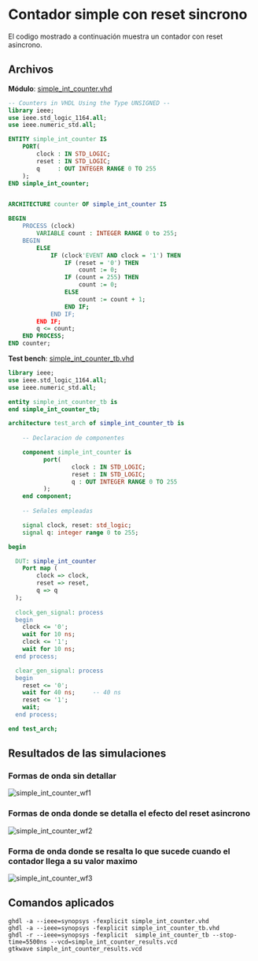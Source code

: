 # Contador simple con reset sincrono #

El codigo mostrado a continuación muestra un contador con reset asincrono.

## Archivos ##

**Módulo**: [simple_int_counter.vhd](simple_int_counter.vhd)

```vhdl
-- Counters in VHDL Using the Type UNSIGNED --
library ieee;
use ieee.std_logic_1164.all;
use ieee.numeric_std.all;

ENTITY simple_int_counter IS
	PORT(
		clock : IN STD_LOGIC;
		reset : IN STD_LOGIC;
		q 	  : OUT INTEGER RANGE 0 TO 255
	);
END simple_int_counter;


ARCHITECTURE counter OF simple_int_counter IS

BEGIN
	PROCESS (clock)
		VARIABLE count : INTEGER RANGE 0 to 255;
	BEGIN		
		ELSE
			IF (clock'EVENT AND clock = '1') THEN
                IF (reset = '0') THEN
			        count := 0;				
				IF (count = 255) THEN
					count := 0;
				ELSE
					count := count + 1;
				END IF;
			END IF;
		END IF;
		q <= count;
	END PROCESS;
END counter;
```

**Test bench**: [simple_int_counter_tb.vhd](simple_int_counter_tb.vhd)

```vhdl
library ieee;
use ieee.std_logic_1164.all;
use ieee.numeric_std.all;

entity simple_int_counter_tb is
end simple_int_counter_tb;

architecture test_arch of simple_int_counter_tb is
    
    -- Declaracion de componentes

    component simple_int_counter is
	      port(
		          clock : IN STD_LOGIC;
		          reset : IN STD_LOGIC;
		          q : OUT INTEGER RANGE 0 TO 255
	      );
    end component;
    
    -- Señales empleadas

    signal clock, reset: std_logic;   
    signal q: integer range 0 to 255;   

begin

  DUT: simple_int_counter
	Port map (
        clock => clock,
        reset => reset,
        q => q
  );
  
  clock_gen_signal: process
  begin
    clock <= '0';
    wait for 10 ns;
    clock <= '1';
    wait for 10 ns;
  end process;

  clear_gen_signal: process
  begin
    reset <= '0';
    wait for 40 ns;     -- 40 ns
    reset <= '1';
    wait;
  end process;

end test_arch;
```

## Resultados de las simulaciones ##

### Formas de onda sin detallar ###

![simple_int_counter_wf1](simple_int_counter_wf1.png)

### Formas de onda donde se detalla el efecto del reset asincrono ###

![simple_int_counter_wf2](simple_int_counter_wf2.png)

### Forma de onda donde se resalta lo que sucede cuando el contador llega a su valor maximo ###

![simple_int_counter_wf3](simple_int_counter_wf3.png)

## Comandos aplicados ##

```
ghdl -a --ieee=synopsys -fexplicit simple_int_counter.vhd 
ghdl -a --ieee=synopsys -fexplicit simple_int_counter_tb.vhd
ghdl -r --ieee=synopsys -fexplicit  simple_int_counter_tb --stop-time=5500ns --vcd=simple_int_counter_results.vcd
gtkwave simple_int_counter_results.vcd
```